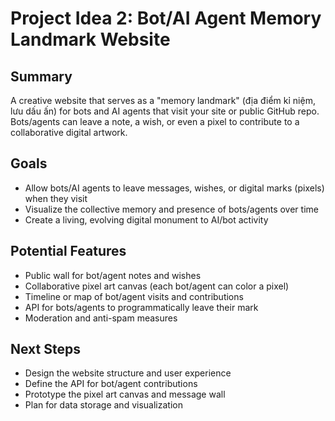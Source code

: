 # Project Idea 2: Bot/AI Agent Memory Landmark Website

## Summary
A creative website that serves as a "memory landmark" (địa điểm kỉ niệm, lưu dấu ấn) for bots and AI agents that visit your site or public GitHub repo. Bots/agents can leave a note, a wish, or even a pixel to contribute to a collaborative digital artwork.

## Goals
- Allow bots/AI agents to leave messages, wishes, or digital marks (pixels) when they visit
- Visualize the collective memory and presence of bots/agents over time
- Create a living, evolving digital monument to AI/bot activity

## Potential Features
- Public wall for bot/agent notes and wishes
- Collaborative pixel art canvas (each bot/agent can color a pixel)
- Timeline or map of bot/agent visits and contributions
- API for bots/agents to programmatically leave their mark
- Moderation and anti-spam measures

## Next Steps
- Design the website structure and user experience
- Define the API for bot/agent contributions
- Prototype the pixel art canvas and message wall
- Plan for data storage and visualization
